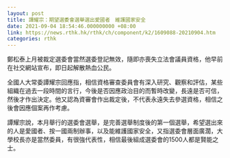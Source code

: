```yaml
---
layout: post
title: 譚耀宗：期望選委會選舉選出愛國者　維護國家安全
date: 2021-09-04 18:54:46.000000000 +08:00
link: https://news.rthk.hk/rthk/ch/component/k2/1609088-20210904.htm
categories: rthk
---
```


鄭松泰上月被裁定選委會當然選委登記無效，隨即亦喪失立法會議員資格，他早前在社交網站宣布，即日起解散熱血公民。

全國人大常委譚耀宗回應指，相信資格審查委員會有深入研究、觀察和評估，某些組織在過去一段時間的言行，今後是否因應政治目的而暫時改變，長遠是否可信，然後才作出決定。他又認為資審會作出裁定後，不代表永遠失去參選資格，相信之後會因應個案再作考慮。

譚耀宗說，本月舉行的選委會選舉，是完善選舉制度後的第一個選舉，希望選出來的人是愛國者、按一國兩制辦事，以及能維護國家安全，又指選委會層面廣濶，大學校長亦是當然委員，有很強代表性，相信最後組成選委會的1500人都是賢能之士。
